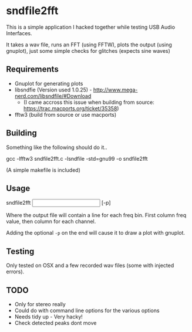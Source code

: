 sndfile2fft
===========

This is a simple application I hacked together while testing USB Audio Interfaces.

It takes a wav file, runs an FFT (using FFTW), plots the output (using gnuplot), just some simple checks for glitches (expects sine waves)

Requirements
-------------
  * Gnuplot for generating plots
  * libsndfie (Version used 1.0.25) - http://www.mega-nerd.com/libsndfile/#Download
    * (I came accross this issue when building from source: https://trac.macports.org/ticket/35358)
  * fftw3 (build from source or use macports)

Building
---------
Something like the following should do it..

gcc -lfftw3 sndfile2fft.c -lsndfile -std=gnu99 -o sndfile2fft

(A simple makefile is included)

Usage
------

sndfile2fft <input file> <output file> [-p]

Where the output file will contain a line for each freq bin. First column freq value, then column for each channel.

Adding the optional `-p` on the end will cause it to draw a plot with gnuplot.

Testing
--------
Only tested on OSX and a few recorded wav files (some with injected errors).


TODO
----
  * Only for stereo really
  * Could do with command line options for the various options
  * Needs tidy up - Very hacky! 
  * Check detected peaks dont move
